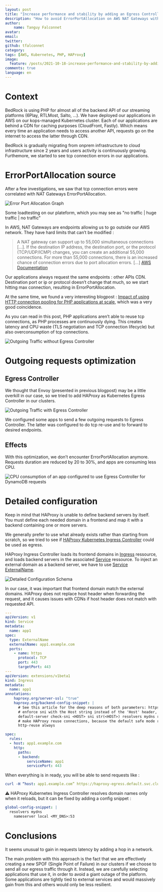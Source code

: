 ```yaml
---
layout: post
title: "Increase performance and stability by adding an Egress Controller"
description: "How to avoid ErrorPortAllocation on AWS NAT Gateways with PHP applications at scale"
author:
    name: Tanguy Falconnet
avatar:
email:
twitter: 
github: tfalconnet
category:
tags: [AWS, Kubernetes, PHP, HAProxy]
image:
  feature: /posts/2021-10-18-increase-performance-and-stability-by-adding-an-egress-controller/.jpg
comments: true
language: en
---
```


# Context

BedRock is using PHP for almost all of the backend API of our streaming platforms (6Play, RTLMost, Salto, …). We have deployed our applications in AWS on our kops-managed Kubernetes cluster. Each of our applications are behind a CDN for caching purposes (CloudFront, Fastly). Which means every time an application needs to access another API, requests go on the internet to access the latter through CDN.

BedRock is gradually migrating from onprem infrastructure to cloud infrastructure since 2 years and users activity is continuously growing. Furthemore, we started to see tcp connection errors in our applications.

# ErrorPortAllocation source

After a few investigations, we saw that tcp connection errors were correlated with NAT Gateways ErrorPortAllocation.

![Error Port Allocation Graph](/posts/2021-10-18-increase-performance-and-stability-by-adding-an-egress-controller/error-port-allocation.png)

Some loadtesting on our plateform, which you may see as "no traffic | huge traffic | no traffic"

In AWS, NAT Gateways are endpoints allowing us to go outside our AWS network. They have hard limits that can’t be modified :
> A NAT gateway can support up to 55,000 simultaneous connections [...]. If the destination IP address, the destination port, or the protocol (TCP/UDP/ICMP) changes, you can create an additional 55,000 connections. For more than 55,000 connections, there is an increased chance of connection errors due to port allocation errors. [...]
[AWS Documentation](https://docs.aws.amazon.com/vpc/latest/userguide/vpc-nat-gateway.html#nat-gateway-limits)

Our applications always request the same endpoints : other APIs CDN. Destination port or ip or protocol doesn’t change that much, so we start hitting max connection, resulting in ErrorPortAllocation.

At the same time, we found a very interesting blogpost : [Impact of using HTTP connection pooling for PHP applications at scale](https://techblog.wikimedia.org/2020/10/26/impact-of-using-http-connection-pooling-for-php-applications-at-scale/), which was a very good coincidence.

As you can read in this post, PHP applications aren’t able to reuse tcp connections, as PHP processes are continuously dying. This creates latency and CPU waste (TLS negotiation and TCP connection lifecycle) but also overconsumption of tcp connections.

![Outgoing Traffic without Egress Controller](/posts/2021-10-18-increase-performance-and-stability-by-adding-an-egress-controller/outgoing-traffic-without-egress-schema.png)

# Outgoing requests optimization

## Egress Controller

We thought that Envoy (presented in previous blogpost) may be a little overkill in our case, so we tried to add HAProxy as Kubernetes Egress Controller in our clusters. 

![Outgoing Traffic with Egress Controller](/posts/2021-10-18-increase-performance-and-stability-by-adding-an-egress-controller/outgoing-traffic-with-egress-schema.png)

We configured some apps to send a few outgoing requests to Egress Controller. The latter was configured to do tcp re-use and to forward to desired endpoints.

## Effects

With this optimization, we don’t encounter ErrorPortAllocation anymore. Requests duration are reduced by 20 to 30%, and apps are consuming less CPU.

![CPU consumption of an app configured to use Egress Controller for DynamoDB requests](/posts/2021-10-18-increase-performance-and-stability-by-adding-an-egress-controller/cpu-metrics.png)

# Detailed configuration

Keep in mind that HAProxy is unable to define backend servers by itself. You must define each needed domain in a frontend and map it with a backend containing one or more servers.

We generally prefer to use what already exists rather than starting from scratch, so we tried to see if [HAProxy Kubernetes Ingress Controller](https://www.haproxy.com/documentation/kubernetes/latest/installation/community/) could be used as egress.

HAProxy Ingress Controller loads its frontend domains in [Ingress](https://kubernetes.io/docs/concepts/services-networking/ingress/) ressource, and loads backend servers in the associated [Service](https://kubernetes.io/docs/concepts/services-networking/service/) ressource. To inject an external domain as a backend server, we have to use [Service ExternalName](https://kubernetes.io/docs/concepts/services-networking/service/#externalname).

![Detailed Configuration Schema](/posts/2021-10-18-increase-performance-and-stability-by-adding-an-egress-controller/detailed-configuration.png)

In our case, it was important that frontend domain match the external domains. HAProxy does not replace host header when forwarding the request, and it causes issues with CDNs if host header does not match with requested API.

```yaml
---
apiVersion: v1
kind: Service
metadata:
  name: app1
spec:
  type: ExternalName
  externalName: app1.example.com
  ports:
    - name: https
      protocol: TCP
      port: 443
      targetPort: 443
---
apiVersion: extensions/v1beta1
kind: Ingress
metadata:
  name: app1
annotations:
    haproxy.org/server-ssl: "true"
    haproxy.org/backend-config-snippet: |
      # See this article for the deep reasons of both parameters: https://www.haproxy.com/fr/blog/http-keep-alive-pipelining-multiplexing-and-connection-pooling/
      # enforce sni with the Host string instead of the 'Host' header, because HAProxy cannot reuse connections with a non-fixed Host SNI value.
      default-server check-sni <HOST> sni str(<HOST>) resolvers mydns resolve-prefer ipv4
      # make HAProxy reuse connections, because the default safe mode reuses connections only for the same source.ip
      http-reuse always

spec:
  rules:
  - host: app1.example.com
    http:
      paths:
      - backend:
          serviceName: app1
          servicePort: 443
```




When everything is in ready, you will be able to send requests like :

```yaml
curl -H “host: app1.example.com” https://haproxy-egress.default.svc.cluster.local/health
```

⚠️ HAProxy Kubernetes Ingress Controller resolves domain names only when it reloads, but it can be fixed by adding a config snippet :

```yaml
global-config-snippet: |
  resolvers mydns
    nameserver local <MY_DNS>:53
```

# Conclusions
It seems unusual to gain in requests latency by adding a hop in a network. 

The main problem with this approach is the fact that we are effectively creating a new SPOF (Single Point of Failure) in our clusters if we choose to send all our egress traffic through it. Instead, we are carefully selecting applications that use it, in order to avoid a giant outage of the platform. Some applications are tightly tied to external services and would massively gain from this and others would only be less resilient.

